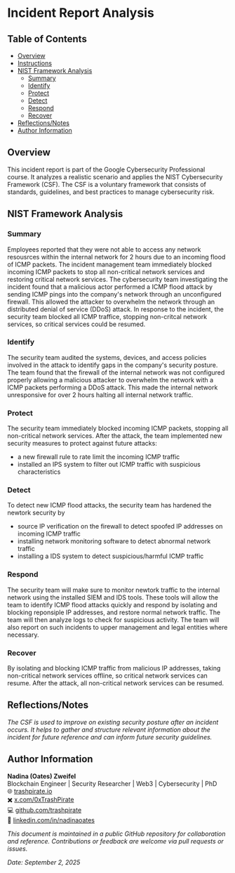 # Incident Report Analysis

## Table of Contents
- [Overview](#overview)
- [Instructions](#instructions)
- [NIST Framework Analysis](#nist-framework-analysis)
  - [Summary](#summary)
  - [Identify](#identify)
  - [Protect](#protect)
  - [Detect](#detect)
  - [Respond](#respond)
  - [Recover](#recover)
- [Reflections/Notes](#reflectionsnotes)
- [Author Information](#author-information)

## Overview
This incident report is part of the Google Cybersecurity Professional course. It analyzes a realistic scenario and applies the NIST Cybersecurity Framework (CSF). The CSF is a voluntary framework that consists of standards, guidelines, and best practices to manage cybersecurity risk. 

## NIST Framework Analysis

### Summary
Employees reported that they were not able to access any network resousrces within the internal network for 2 hours due to an incoming flood of ICMP packets. The incident management team immediately blocked incoming ICMP packets to stop all non-critical network services and restoring critical network services. The cybersecurity team investigating the incident found that a malicious actor performed a ICMP flood attack by sending ICMP pings into the company's network through an unconfigured firewall. This allowed the attacker to overwhelm the network through an distributed denial of service (DDoS) attack. In response to the incident, the security team blocked all ICMP traffice, stopping non-critcal network services, so critical services could be resumed. 

### Identify
The security team audited the systems, devices, and access policies involved in the attack to identify gaps in the company's security posture. The team found that the firewall of the internal network was not configured properly allowing a malicious attacker to overwhelm the network with a ICMP packets performing a DDoS attack. This made the internal network unresponsive for over 2 hours halting all internal network traffic.

### Protect
The security team immediately blocked incoming ICMP packets, stopping all non-critical network services. After the attack, the team implemented new security measures to protect against future attacks: 
- a new firewall rule to rate limit the incoming ICMP traffic
- installed an IPS system to filter out ICMP traffic with suspicious characteristics

### Detect
To detect new ICMP flood attacks, the security team has hardened the newtork security by
- source IP verification on the firewall to detect spoofed IP addresses on incoming ICMP traffic
- installing network monitoring software to detect abnormal network traffic
- installing a IDS system to detect suspicious/harmful ICMP traffic

### Respond
The security team will make sure to monitor newtork traffic to the internal network using the installed SIEM and IDS tools. These tools will allow the team to identify ICMP flood attacks quickly and respond by isolating and blocking reponsiple IP addresses, and restore normal network traffic. The team will then analyze logs to check for suspicious activity. The team will also report on such incidents to upper management and legal entities where necessary.

### Recover
By isolating and blocking ICMP traffic from malicious IP addresses, taking non-critical network services offline, so critical network services can resume. After the attack, all non-critical network services can be resumed.

## Reflections/Notes
*The CSF is used to improve on existing security posture after an incident occurs. It helps to gather and structure relevant information about the incident for future reference and can inform future security guidelines.*


## Author Information
**Nadina (Oates) Zweifel**  
Blockchain Engineer | Security Researcher | Web3 | Cybersecurity | PhD  
🌐 [trashpirate.io](https://trashpirate.io)  
✖️ [x.com/0xTrashPirate](https://x.com/0xTrashPirate)  
💻 [github.com/trashpirate](https://github.com/trashpirate)  
🔗 [linkedin.com/in/nadinaoates](https://linkedin.com/in/nadinaoates)


*This document is maintained in a public GitHub repository for collaboration and reference. Contributions or feedback are welcome via pull requests or issues.*

_Date: September 2, 2025_
